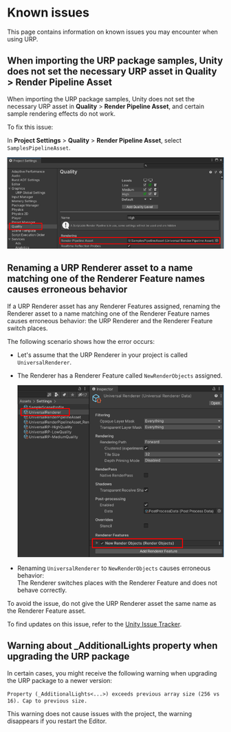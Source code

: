 # Known issues

This page contains information on known issues you may encounter when using URP.

## When importing the URP package samples, Unity does not set the necessary URP asset in Quality > Render Pipeline Asset<a name="urp-samples-known-issue-1"></a>

When importing the URP package samples, Unity does not set the necessary URP asset in **Quality** > **Render Pipeline Asset**, and certain sample rendering effects do not work.

To fix this issue:

In **Project Settings** > **Quality** > **Render Pipeline Asset**, select `SamplesPipelineAsset`.

![In Project Settings > Quality > Render Pipeline Asset, select SamplesPipelineAsset](Images/known-issues/urp-12-package-samples.png)

## Renaming a URP Renderer asset to a name matching one of the Renderer Feature names causes erroneous behavior

If a URP Renderer asset has any Renderer Features assigned, renaming the Renderer asset to a name matching one of the Renderer Feature names causes erroneous behavior: the URP Renderer and the Renderer Feature switch places.

The following scenario shows how the error occurs:

* Let's assume that the URP Renderer in your project is called `UniversalRenderer`.
* The Renderer has a Renderer Feature called `NewRenderObjects` assigned.

    ![UniversalRenderer with Renderer Feature assigned to it.](Images/known-issues/urp-10-renaming-renderer.png)

* Renaming `UniversalRenderer` to `NewRenderObjects` causes erroneous behavior:<br/>The Renderer switches places with the Renderer Feature and does not behave correctly.

To avoid the issue, do not give the URP Renderer asset the same name as the Renderer Feature asset.

To find updates on this issue, refer to the [Unity Issue Tracker](https://issuetracker.unity3d.com/issues/parent-and-child-nested-scriptable-object-assets-switch-places-when-parent-scriptable-object-asset-is-renamed).

## Warning about \_AdditionalLights property when upgrading the URP package

In certain cases, you might receive the following warning when upgrading the URP package to a newer version:

```
Property (_AdditionalLights<...>) exceeds previous array size (256 vs 16). Cap to previous size.
```

This warning does not cause issues with the project, the warning disappears if you restart the Editor.
